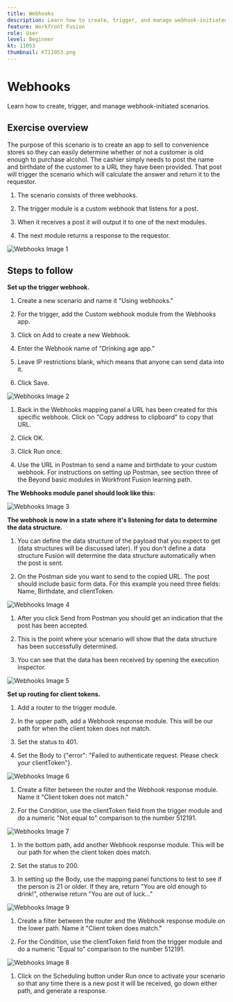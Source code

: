 ```yaml
---
title: Webhooks
description: Learn how to create, trigger, and manage webhook-initiated scenarios.
feature: Workfront Fusion
role: User
level: Beginner
kt: 11053
thumbnail: KT11053.png
---
```


# Webhooks

Learn how to create, trigger, and manage webhook-initiated scenarios.

## Exercise overview

The purpose of this scenario is to create an app to sell to convenience stores so they can easily determine whether or not a customer is old enough to purchase alcohol. The cashier simply needs to post the name and birthdate of the customer to a URL they have been provided. That post will trigger the scenario which will calculate the answer and return it to the requestor.

1. The scenario consists of three webhooks.

1. The trigger module is a custom webhook that listens for a post.

1. When it receives a post it will output it to one of the next modules.

1. The next module returns a response to the requestor.

![Webhooks Image 1](../12-exercises/assets/webhooks-walkthrough-1.png)

## Steps to follow

**Set up the trigger webhook.**

1. Create a new scenario and name it "Using webhooks."

1. For the trigger, add the Custom webhook module from the Webhooks app.

1. Click on Add to create a new Webhook.

1. Enter the Webhook name of "Drinking age app."

1. Leave IP restrictions blank, which means that anyone can send data into it.

1. Click Save.


![Webhooks Image 2](../12-exercises/assets/webhooks-walkthrough-2.png)

1. Back in the Webhooks mapping panel a URL has been created for this specific webhook. Click on "Copy address to clipboard" to copy that URL.

1. Click OK.

1. Click Run once.

1. Use the URL in Postman to send a name and birthdate to your custom webhook. For instructions on setting up Postman, see section three of the Beyond basic modules in Workfront Fusion learning path.

**The Webhooks module panel should look like this:**


![Webhooks Image 3](../12-exercises/assets/webhooks-walkthrough-3.png)

**The webhook is now in a state where it's listening for data to determine the data structure.**

1. You can define the data structure of the payload that you expect to get (data structures will be discussed later). If you don't define a data structure Fusion will determine the data structure automatically when the post is sent.

1. On the Postman side you want to send to the copied URL. The post should include basic form data. For this example you need three fields: Name, Birthdate, and clientToken.

![Webhooks Image 4](../12-exercises/assets/webhooks-walkthrough-4.png)

1. After you click Send from Postman you should get an indication that the post has been accepted.

1. This is the point where your scenario will show that the data structure has been successfully determined.

1. You can see that the data has been received by opening the execution inspector.

![Webhooks Image 5](../12-exercises/assets/webhooks-walkthrough-5.png)

**Set up routing for client tokens.**

1. Add a router to the trigger module.

1. In the upper path, add a Webhook response module. This will be our path for when the client token does not match.

1. Set the status to 401.

1. Set the Body to {"error": "Failed to authenticate request. Please check your clientToken"}.

![Webhooks Image 6](../12-exercises/assets/webhooks-walkthrough-6.png)

1. Create a filter between the router and the Webhook response module. Name it "Client token does not match."

1. For the Condition, use the clientToken field from the trigger module and do a numeric "Not equal to" comparison to the number 512191.

![Webhooks Image 7](../12-exercises/assets/webhooks-walkthrough-7.png)

1. In the bottom path, add another Webhook response module. This will be our path for when the client token does match.

1. Set the status to 200.

1. In setting up the Body, use the mapping panel functions to test to see if the person is 21 or older. If they are, return "You are old enough to drink!", otherwise return "You are out of luck…"

![Webhooks Image 9](../12-exercises/assets/webhooks-walkthrough-9.png)

1. Create a filter between the router and the Webhook response module on the lower path. Name it "Client token does match."

1. For the Condition, use the clientToken field from the trigger module and do a numeric "Equal to" comparison to the number 512191.


![Webhooks Image 8](../12-exercises/assets/webhooks-walkthrough-8.png)

1. Click on the Scheduling button under Run once to activate your scenario so that any time there is a new post it will be received, go down either path, and generate a response.
